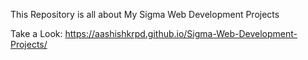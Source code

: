 This Repository is all about My Sigma Web Development Projects

Take a Look: https://aashishkrpd.github.io/Sigma-Web-Development-Projects/

